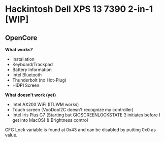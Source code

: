 # Hackintosh Dell XPS 13 7390 2-in-1 [WIP]
## OpenCore
**What works?**
- Installation
- Keyboard/Trackpad
- Battery Information
- Intel Bluetooth
- Thunderbolt (no Hot-Plug)
- HiDPI Screen

**What doesn't work (yet)**
- Intel AX200 WiFi (ITLWM works)
- Touch screen (VooDooI2C doesn't recognize my controller)
- Intel Iris Plus G7 (Starting but GIOSCREENLOCKSTATE 3 initiates before I get into MacOS) & Brightness control

CFG Lock variable is found at 0x43 and can be disabled by putting 0x0 as value.
